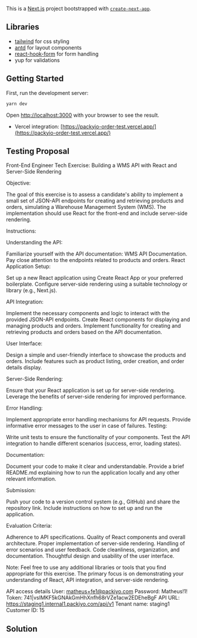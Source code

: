 This is a [Next.js](https://nextjs.org/) project bootstrapped with [`create-next-app`](https://github.com/vercel/next.js/tree/canary/packages/create-next-app).

## Libraries
- [tailwind](https://tailwindcss.com/) for css styling
- [antd](https://ant.design/) for layout components
- [react-hook-form](https://react-hook-form.com/) for form handling
- yup for validations

## Getting Started

First, run the development server:

```bash
yarn dev
```

Open [http://localhost:3000](http://localhost:3000) with your browser to see the result.

- Vercel integration:
[https://packyio-order-test.vercel.app/](https://packyio-order-test.vercel.app/)

## Testing Proposal

Front-End Engineer Tech Exercise: Building a WMS API with React and Server-Side Rendering

Objective:

The goal of this exercise is to assess a candidate's ability to
implement a small set of JSON-API endpoints for creating and retrieving
products and orders, simulating a Warehouse Management System (WMS).
The implementation should use React for the front-end and include
server-side rendering.

Instructions:

Understanding the API:

Familiarize yourself with the API documentation: WMS API Documentation.
Pay close attention to the endpoints related to products and orders.
React Application Setup:

Set up a new React application using Create React App or your preferred
boilerplate.
Configure server-side rendering using a suitable technology or library
(e.g., Next.js).

API Integration:

Implement the necessary components and logic to interact with the
provided JSON-API endpoints.
Create React components for displaying and managing products and
orders.
Implement functionality for creating and retrieving products and orders
based on the API documentation.

User Interface:

Design a simple and user-friendly interface to showcase the products
and orders.
Include features such as product listing, order creation, and order
details display.

Server-Side Rendering:

Ensure that your React application is set up for server-side rendering.
Leverage the benefits of server-side rendering for improved
performance.

Error Handling:

Implement appropriate error handling mechanisms for API requests.
Provide informative error messages to the user in case of failures.
Testing:

Write unit tests to ensure the functionality of your components.
Test the API integration to handle different scenarios (success, error,
loading states).

Documentation:

Document your code to make it clear and understandable.
Provide a brief README.md explaining how to run the application locally
and any other relevant information.

Submission:

Push your code to a version control system (e.g., GitHub) and share the
repository link.
Include instructions on how to set up and run the application.

Evaluation Criteria:

Adherence to API specifications.
Quality of React components and overall architecture.
Proper implementation of server-side rendering.
Handling of error scenarios and user feedback.
Code cleanliness, organization, and documentation.
Thoughtful design and usability of the user interface.

Note: Feel free to use any additional libraries or tools that you find
appropriate for this exercise. The primary focus is on demonstrating
your understanding of React, API integration, and server-side
rendering.

API access details
User: matheus+fe1@packiyo.com
Password: Matheus!1!
Token: 741|vsIMKF5kGNAkGmHhXnfh68rVZe1acw2EDEheBgF
API URL: https://staging1.internal1.packiyo.com/api/v1
Tenant name: staging1
Customer ID: 15

## Solution
